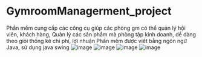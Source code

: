 
# GymroomManagerment_project
Phần mềm cung cấp các công cụ giúp các phòng gm có thể quản lý hội viên, khách hàng,
Quản lý các sản phẩm mà phòng tập kinh doanh, dể dàng theo giỏi thống kê chi phí, lợi nhuận
Phần mềm được viết bằng ngôn ngữ Java, sử dụng java swing
![image](https://user-images.githubusercontent.com/94370927/185144600-d3c35497-0c57-47c5-8f22-f02159057b3a.png)
![image](https://user-images.githubusercontent.com/94370927/185144612-3d96df62-62de-4a35-b5a7-442f7f002769.png)
![image](https://user-images.githubusercontent.com/94370927/185144629-175d0c23-201c-45d2-b673-fb06e9fe89b2.png)
![image](https://user-images.githubusercontent.com/94370927/185144662-6016a055-207b-4890-b5a4-2696dcba56a2.png)
